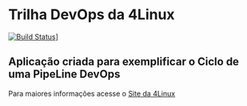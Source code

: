 # Trilha DevOps da 4Linux

<!-- Altere a Flag abaixo com sua URL do Travis -->
[![Build Status](https://travis-ci.com/tiberiosantos/DevOpsLab-HelloWorld.svg?branch=master)](https://travis-ci.com/tiberiosantos/DevOpsLab-HelloWorld)]

## Aplicação criada para exemplificar o Ciclo de uma PipeLine DevOps


Para maiores informações acesse o [Site da 4Linux](https://www.4linux.com.br/cursos/devops)
